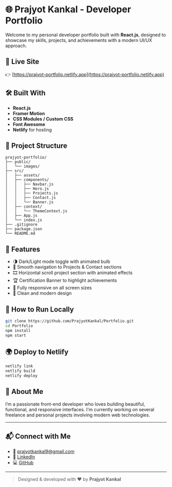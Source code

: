 # 🌐 Prajyot Kankal - Developer Portfolio

Welcome to my personal developer portfolio built with **React.js**, designed to showcase my skills, projects, and achievements with a modern UI/UX approach.

## 🚀 Live Site
👉 [https://prajyot-portfolio.netlify.app](https://prajyot-portfolio.netlify.app)

## 🛠️ Built With
- **React.js**
- **Framer Motion**
- **CSS Modules / Custom CSS**
- **Font Awesome**
- **Netlify** for hosting

## 📂 Project Structure
```
prajyot-portfolio/
├── public/
│   └── images/
├── src/
│   ├── assets/
│   ├── components/
│   │   ├── Navbar.js
│   │   ├── Hero.js
│   │   ├── Projects.js
│   │   ├── Contact.js
│   │   └── Banner.js
│   ├── context/
│   │   └── ThemeContext.js
│   ├── App.js
│   └── index.js
├── .gitignore
├── package.json
└── README.md
```

## 📸 Features
- 🌗 Dark/Light mode toggle with animated bulb
- 🧭 Smooth navigation to Projects & Contact sections
- 🎞️ Horizontal scroll project section with animated effects
- 🏆 Certification Banner to highlight achievements
- 📱 Fully responsive on all screen sizes
- 🎨 Clean and modern design

## 🧩 How to Run Locally

```bash
git clone https://github.com/PrajyotKankal/Portfolio.git
cd Portfolio
npm install
npm start
```

## 🌍 Deploy to Netlify

```bash
netlify link
netlify build
netlify deploy
```

## 🧠 About Me

I’m a passionate front-end developer who loves building beautiful, functional, and responsive interfaces. I'm currently working on several freelance and personal projects involving modern web technologies.

---

## 📬 Connect with Me

- 📧 [prajyotkankal9@gmail.com](mailto:prajyotkankal9@gmail.com)
- 🔗 [LinkedIn](https://www.linkedin.com/in/prajyot-kankal-89472b1ba)
- 💻 [GitHub](https://github.com/PrajyotKankal)

---

> Designed & developed with ❤️ by **Prajyot Kankal**